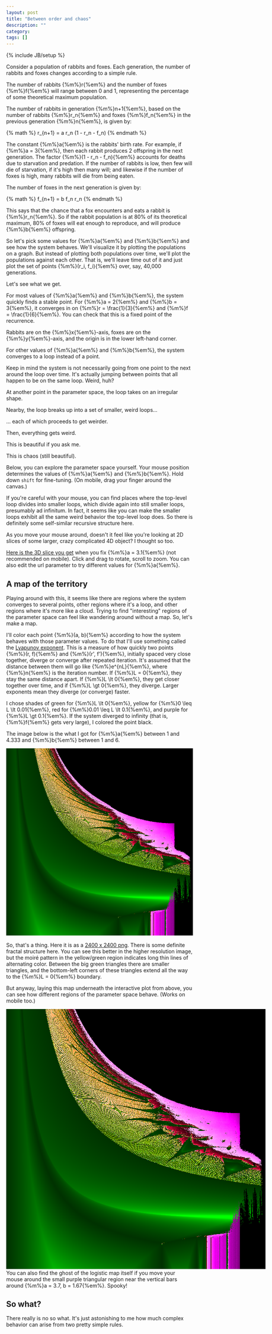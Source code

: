```yaml
---
layout: post
title: "Between order and chaos"
description: ""
category:
tags: []
---
```

{% include JB/setup %}

<style type="text/css">
  .bg {
    position: absolute;
    z-index: 1;
  }
  .canvas {
    background: black;
    border: none;
    margin-bottom: 10px;
  }
  .canvas-transparent {
    border: none;
    margin-bottom: 10px;
    position: relative;
    z-index: 2;
  }
  p img {
    background: black;
  }
</style>

<script type="text/javascript">

  var xmin = 1.0;
  var xmax = 4.33333333;
  var ymin = 1.0;
  var ymax = 6.0;

  var zoom = null;

  function setupCanvas(id, a, b, doExponent) {

    var canvas = document.getElementById(id);
    canvas.width = canvas.parentNode.clientWidth - 2;
    canvas.height = canvas.parentNode.clientWidth - 2;

    var bg = document.getElementById("bg");
    if (bg) {
      bg.width = canvas.parentNode.clientWidth - 2;
      bg.height = canvas.parentNode.clientWidth - 2;
    }

    var ctx = canvas.getContext("2d");
    ctx.fillStyle = "#ffffff";
    ctx.font = "14px Arial";

    if (a && b) {
      draw(canvas, ctx, a, b);
    }
    else {
      canvas.style.cursor = "crosshair";

      canvas.onclick = function(evt) {
        if (zoom) {
          zoom = null;
        }
        else {
          zoom = pixelToParams(canvas, evt.offsetX, evt.offsetY);
          zoom.a = a;
          zoom.b = b;
        }
        draw(canvas, ctx, a, b, doExponent);
      };

      canvas.onmousemove = function(evt) {
        if (evt.metaKey) return;

        var params = pixelToParams(canvas, evt.offsetX, evt.offsetY);

        var da = 0;
        var db = 0;
        var d = 0.1;
        var d2 = 0.01;

        if (zoom) {
          if (evt.shiftKey) {
            da = params.px * d2 - d2/2;
            db = params.py * d2 - d2/2;
          }
          else {
            a = zoom.a + params.px * d - d/2;
            b = zoom.b + params.py * d - d/2;
          }
        }
        else {
          if (evt.shiftKey) {
            da = params.px * d - d/2;
            db = params.py * d - d/2;
          }
          else {
            a = params.a;
            b = params.b;
          }
        }

        draw(canvas, ctx, a+da, b+db, doExponent);
      };

      canvas.ontouchmove = function(evt) {
        evt.preventDefault();
        if (evt.changedTouches.length == 0) return;
        var touch = evt.changedTouches.item(0);
        var params = pixelToParams(canvas, touch.pageX - touch.target.offsetLeft, touch.pageY - touch.target.offsetTop);
        a = params.a;
        b = params.b;
        draw(canvas, ctx, a, b, doExponent);
      };
    }
  }

  function pixelToParams(canvas, x, y) {
    return {
      px: x / canvas.clientWidth,
      py: y / canvas.clientHeight,
      a: xmin + (xmax - xmin) * (x / canvas.clientWidth),
      b: ymax - (ymax - ymin) * (y / canvas.clientHeight)
    };
  }

  function pointToPixel(canvas, r, f) {
    if (zoom) {
      r = (r - zoom.px + 0.05) * 10;
      f = 1 - ((1 - f) - zoom.py + 0.05) * 10;
    }
    return {
      x: r * canvas.clientWidth,
      y: (1 - f) * canvas.clientHeight
    };
  }

  function draw(canvas, ctx, a, b, doExponent) {
    ctx.clearRect(0, 0, canvas.width, canvas.height);
    ctx.fillText('a = ' + a.toFixed(5), canvas.width-180, 20);
    ctx.fillText('b = ' + b.toFixed(5), canvas.width-90, 20);

    var L = iterate(a, b, 40000, doExponent, function(r, f) {
      var p = pointToPixel(canvas, r, f);
      ctx.fillRect(p.x, p.y, 1, 1);
    });

    if (doExponent) {
      ctx.fillText('L = ' + L.toFixed(5), canvas.width-270, 20);
    }
  }

  function iterate(a, b, N, doExponent, cb) {
    var r = 0.1;
    var f = 0.1;

    var dx = 0.0000001;
    var dy = 0.0000001;
    var d0 = Math.sqrt(dx*dx + dy*dy);
    var L = 0;

    for (var i = 0; i < N; i++) {
      var r2 = a * r * (1 - r - f);
      var f2 = b * f * r;

      if (i == 1000 && (Number.isNaN(f) || Math.abs(f) > 1000)) return null;

      if (doExponent && i > 1000) {
        var r0 = a * (r+dx) * (1 - (r+dx) - (f+dy));
        var f0 = b * (f+dy) * (r+dx);
        var dr = r0 - r2;
        var df = f0 - f2;
        var d1 = Math.sqrt(dr*dr + df*df);
        var dd = d0 / d1;
        L -= Math.log(dd);
        dx = dr * dd;
        dy = df * dd;
      }

      r = r2;
      f = f2;
      cb(r, f);
    }

    return L / N;
  }
</script>

Consider a population of rabbits and foxes. Each generation, the number of rabbits and
foxes changes according to a simple rule.

The number of rabbits {%m%}r{%em%} and the number of foxes {%m%}f{%em%} will range between 0 and 1, representing
the percentage of some theoretical maximum population.

The number of rabbits in generation {%m%}n+1{%em%}, based on the number of rabbits {%m%}r_n{%em%}
and foxes {%m%}f_n{%em%} in the previous generation {%m%}n{%em%}, is given by:

{% math %}
r_{n+1} = a r_n (1 - r_n - f_n)
{% endmath %}

The constant {%m%}a{%em%} is the rabbits' birth rate. For example, if {%m%}a = 3{%em%}, then each rabbit produces 2 offspring in the
next generation. The factor {%m%}(1 - r_n - f_n){%em%} accounts for deaths due to starvation and predation. If the number of
rabbits is low, then few will die of starvation, if it's high then many will; and likewise if the number of foxes is high,
many rabbits will die from being eaten.

The number of foxes in the next generation is given by:

{% math %}
f_{n+1} = b f_n r_n
{% endmath %}

This says that the chance that a fox encounters and eats a rabbit is {%m%}r_n{%em%}. So if the rabbit population is at
80% of its theoretical maximum, 80% of foxes will eat enough to reproduce, and will produce {%m%}b{%em%} offspring.

So let's pick some values for {%m%}a{%em%} and {%m%}b{%em%} and see how the system behaves. We'll visualize it
by plotting the populations on a graph. But instead of plotting both populations over time, we'll plot the populations
against each other. That is, we'll leave time out of it and just plot the set of points {%m%}(r_i, f_i){%em%} over, say,
40,000 generations.

Let's see what we get.

<!-- more -->

For most values of {%m%}a{%em%} and {%m%}b{%em%}, the system quickly finds a stable point.
For {%m%}a = 2{%em%} and {%m%}b = 3{%em%}, it converges in on {%m%}r = \frac{1}{3}{%em%} and {%m%}f = \frac{1}{6}{%em%}.
You can check that this is a fixed point of the recurrence.
<canvas id="canvas0" class="canvas"></canvas>
<script type="text/javascript">
  setupCanvas("canvas0", 2, 3)
</script>
Rabbits are on the {%m%}x{%em%}-axis, foxes are on the {%m%}y{%em%}-axis, and the origin is in the lower left-hand corner.

For other values of {%m%}a{%em%} and {%m%}b{%em%}, the system converges to a loop instead of a point.
<canvas id="canvas1" class="canvas"></canvas>
<script type="text/javascript">
  setupCanvas("canvas1", 2.9, 3.2)
</script>
Keep in mind the system is not necessarily going from one point to the next around the loop over time.
It's actually jumping between points that all happen to be on the same loop. Weird, huh?

At another point in the parameter space, the loop takes on an irregular shape.
<canvas id="canvas2" class="canvas"></canvas>
<script type="text/javascript">
  setupCanvas("canvas2", 3.15333, 3.44286)
</script>

Nearby, the loop breaks up into a set of smaller, weird loops...
<canvas id="canvas3" class="canvas"></canvas>
<script type="text/javascript">
  setupCanvas("canvas3", 3.08143, 3.66334)
</script>

... each of which proceeds to get weirder.
<canvas id="canvas4" class="canvas"></canvas>
<script type="text/javascript">
  setupCanvas("canvas4", 3.13276, 3.66883)
</script>

Then, everything gets weird.
<canvas id="canvas5" class="canvas"></canvas>
<script type="text/javascript">
  setupCanvas("canvas5", 3.20667, 3.5)
</script>

This is beautiful if you ask me.
<canvas id="canvas6" class="canvas"></canvas>
<script type="text/javascript">
  setupCanvas("canvas6", 3.11376, 3.88351)
</script>

This is chaos (still beautiful).
<canvas id="canvas7" class="canvas"></canvas>
<script type="text/javascript">
  setupCanvas("canvas7", 3.41262, 3.61603)
</script>

Below, you can explore the parameter space yourself. Your mouse position determines the values of {%m%}a{%em%} and {%m%}b{%em%}.
Hold down `shift` for fine-tuning. (On mobile, drag your finger around the canvas.)

<canvas id="canvas-i" class="canvas"></canvas>
<script type="text/javascript">
  setupCanvas("canvas-i")
</script>

If you're careful with your mouse, you can find places where the top-level loop divides into smaller loops,
which divide again into still smaller loops, presumably ad infinitum.
In fact, it seems like you can make the smaller loops exhibit all the same weird behavior the top-level loop does.
So there is definitely some self-similar recursive structure here.

As you move your mouse around, doesn't it feel like you're looking at 2D slices of some larger, crazy complicated 4D object?
I thought so too.

[Here is the 3D slice you get](/assets/html/chaos.html?3.1) when you fix {%m%}a = 3.1{%em%} (not recommended on mobile).
Click and drag to rotate, scroll to zoom. You can also edit the url parameter to try different values for {%m%}a{%em%}.

## A map of the territory

Playing around with this, it seems like there are regions where the system converges to several points, other regions where
it's a loop, and other regions where it's more like a cloud. Trying to find "interesting" regions of the parameter space
can feel like wandering around without a map. So, let's make a map.

I'll color each point {%m%}(a, b){%em%} according to how the system behaves with those parameter values.
To do that I'll use something called the [Lyapunov exponent](https://en.wikipedia.org/wiki/Lyapunov_exponent).
This is a measure of how quickly two points {%m%}(r, f){%em%} and {%m%}(r', f'){%em%}, initially spaced very close together, diverge or converge after
repeated iteration. It's assumed that the distance between them will go like {%m%}e^{nL}{%em%}, where {%m%}n{%em%}
is the iteration number. If {%m%}L = 0{%em%}, they stay the same distance apart. If {%m%}L \lt 0{%em%}, they get closer
together over time, and if {%m%}L \gt 0{%em%}, they diverge. Larger exponents mean they diverge (or converge) faster.

I chose shades of green for {%m%}L \lt 0{%em%}, yellow for {%m%}0 \leq L \lt 0.01{%em%}, red for {%m%}0.01 \leq L \lt 0.1{%em%}, and
purple for {%m%}L \gt 0.1{%em%}.
If the system diverged to infinity (that is, {%m%}f{%em%} gets very large), I colored the point black.

The image below is the what I got for {%m%}a{%em%} between 1 and 4.333 and {%m%}b{%em%} between 1 and 6.

![map](/assets/img/chaos/map.png)

So, that's a thing. Here it is as a [2400 x 2400 png](/assets/img/chaos/map-2400.png). There is some definite fractal structure here.
You can see this better in the higher resolution image, but the moiré pattern in the yellow/green region indicates long thin lines of alternating color.
Between the big green triangles there are smaller triangles, and the bottom-left corners of these triangles extend all the way to the
{%m%}L = 0{%em%} boundary.

But anyway, laying this map underneath the interactive plot from above, you can see how different regions of the parameter space behave.
(Works on mobile too.)

<img src="/assets/img/chaos/map.png" class="bg" id="bg"/>
<canvas id="canvas-t" class="canvas-transparent"></canvas>
<script type="text/javascript">
  setupCanvas("canvas-t", null, null, true)
</script>

## What is this?

I don't know, but it's closely related to the [logistic map](https://en.wikipedia.org/wiki/Logistic_map), which is a similar
recurrence given by:

{% math %}
x_{n+1} = r x_n (1 - x_n)
{% endmath %}

This would model a population of rabbits subject only to starvation (no foxes). It's pretty crazy too:

![logistic map](/assets/img/chaos/logistic.png)

<span style="font-size: 12px; font-style: italic">
  By <a href="//commons.wikimedia.org/wiki/User:Efecretion" title="User:Efecretion">Jordan Pierce</a> - <span class="int-own-work" lang="en">Own work</span>, <a href="http://creativecommons.org/publicdomain/zero/1.0/deed.en" title="Creative Commons Zero, Public Domain Dedication">CC0</a>, <a href="https://commons.wikimedia.org/w/index">https://commons.wikimedia.org/w/index.php?curid=16445229</a>
</span>

This must be the logistic map's crazy 4D cousin. In fact, the vertical bars on the bottom right of the map match up
precisely the the bifurcation points of the logistic map. The first split is at {%m%}r = 3{%em%} ({%m%}a = 3{%em%} on my plot),
the next is at 3.4, the next at 3.54, and then chaos takes over at 3.55, with breaks of order at 3.62, 3.72 and 3.81.

You can also find the ghost of the logistic map itself if you move your mouse around the small purple triangular region near
the vertical bars around {%m%}a = 3.7, b = 1.67{%em%}. Spooky!

## So what?

There really is no so what. It's just astonishing to me how much complex behavior can arise from two pretty simple rules.

